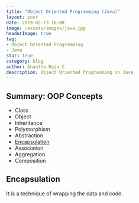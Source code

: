 ```yaml
---
title: "Object Oriented Programming (Java)"
layout: post
date: 2019-02-13 16:00
image: /assets/images/java.jpg
headerImage: true
tag:
- Object Oriented Programming
- Java
star: true
category: blog
author: Anantha Raju C
description: Object Oriented Programming in Java
---
```


## Summary: OOP Concepts

- Class
- Object
- Inheritance
- Polymorphism
- Abstraction
- [Encapsulation](#encapsulation)
- Association
- Aggregation
- Composition

## Encapsulation

It is a technique of wrapping the data and code.

<script src="https://gist.github.com/AnanthaRajuC/8ad78824899f8f5c019a0881945c3fbe.js?file=Book.java"></script>
